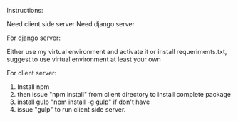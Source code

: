 Instructions:

Need client side server 
Need django server

For django server:

Either use my virtual environment and activate it or install requeriments.txt, suggest to use virtual environment at least your own



For client server:

1. Install npm
2. then issue "npm install" from client directory to install complete package
3. install gulp "npm install -g gulp" if don't have
4. issue "gulp" to run client side server.



